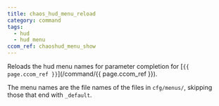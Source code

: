 ```yaml
---
title: chaos_hud_menu_reload
category: command
tags:
  - hud
  - hud menu
ccom_ref: chaoshud_menu_show
---
```


Reloads the hud menu names for parameter completion for [`{{ page.ccom_ref }}`](/command/{{ page.ccom_ref }}).

The menu names are the file names of the files in `cfg/menus/`, skipping those that end with `_default`.
